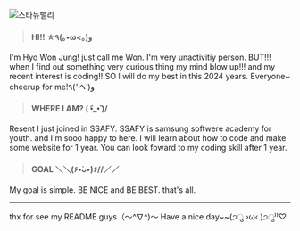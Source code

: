 ![스타듀밸리](https://i.pinimg.com/550x/39/f0/35/39f0355c8cd11432ebe092604045042e.jpg)


>#### HI!! ☆٩(｡•ω<｡)و

I'm Hyo Won Jung! just call me Won.
I'm very unactivitiy person. BUT!!! when I find out something very curious thing my mind blow up!!! and my recent interest is coding!!
SO I will do my best in this 2024 years. Everyone~ cheerup for me!٩(*'へ'*)و


>#### WHERE I AM? \( •︠_•︡ )/

Resent I just joined in SSAFY. SSAFY is samsung softwere academy for youth.
and I'm sooo happy to here. I will learn about how to code and make some website for 1 year.
You can look foward to my coding skill after 1 year.


>#### GOAL ＼＼\(۶•̀ᴗ•́)۶//／／

My goal is simple.
BE NICE and BE BEST. that's all. 


---


thx for see my README guys（〜^∇^)〜
Have a nice day~~(੭ु ›ω‹ )੭ु⁾⁾♡
